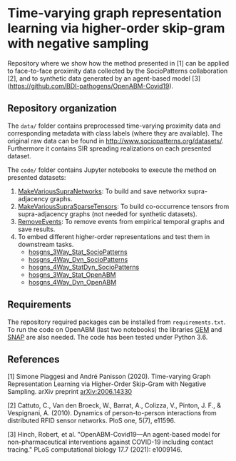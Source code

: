 # Time-varying graph representation learning via higher-order skip-gram with negative sampling

Repository where we show how the method presented in [1] can be applied to face-to-face proximity data collected by the SocioPatterns collaboration [2], and to synthetic data generated by an agent-based model [3] (https://github.com/BDI-pathogens/OpenABM-Covid19).

## Repository organization

The `data/` folder contains preprocessed time-varying proximity data and corresponding metadata with class labels (where they are available). The original raw data can be found in http://www.sociopatterns.org/datasets/. Furthermore it contains SIR spreading realizations on each presented dataset.

The `code/` folder contains Jupyter notebooks to execute the method on presented datasets:
1. [MakeVariousSupraNetworks](code/MakeVariousSupraNetworks.ipynb): To build and save networkx supra-adjacency graphs.
2. [MakeVariousSupraSparseTensors](code/MakeVariousSupraSparseTensors.ipynb): To build co-occurrence tensors from supra-adjacency graphs (not needed for synthetic datasets).
3. [RemoveEvents](code/RemoveEvents.ipynb): To remove events from empirical temporal graphs and save results.
4. To embed different higher-order representations and test them in downstream tasks.
   - [hosgns_3Way_Stat_SocioPatterns](code/hosgns_3Way_Stat_SocioPatterns.ipynb)
   - [hosgns_4Way_Dyn_SocioPatterns](code/hosgns_4Way_Dyn_SocioPatterns.ipynb) 
   - [hosgns_4Way_StatDyn_SocioPatterns](code/hosgns_4Way_StatDyn_SocioPatterns.ipynb) 
   - [hosgns_3Way_Stat_OpenABM](code/hosgns_3Way_Stat_OpenABM.ipynb)
   - [hosgns_4Way_Dyn_OpenABM](code/hosgns_4Way_Dyn_OpenABM.ipynb)

## Requirements

The repository required packages can be installed from `requirements.txt`. To run the code on OpenABM (last two notebooks) the libraries [GEM](https://github.com/palash1992/GEM) and [SNAP](https://github.com/snap-stanford/snap) are also needed. The code has been tested under Python 3.6.

## References

[1] Simone Piaggesi and André Panisson (2020). Time-varying Graph Representation Learning via Higher-Order Skip-Gram with Negative Sampling. arXiv preprint [arXiv:2006.14330](https://arxiv.org/abs/2006.14330)

[2] Cattuto, C., Van den Broeck, W., Barrat, A., Colizza, V., Pinton, J. F., & Vespignani, A. (2010). Dynamics of person-to-person interactions from distributed RFID sensor networks. PloS one, 5(7), e11596.

[3] Hinch, Robert, et al. "OpenABM-Covid19—An agent-based model for non-pharmaceutical interventions against COVID-19 including contact tracing." PLoS computational biology 17.7 (2021): e1009146.
